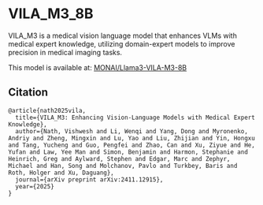 # VILA_M3_8B

VILA_M3 is a medical vision language model that enhances VLMs with medical expert knowledge, utilizing domain-expert models to improve precision in medical imaging tasks.

This model is available at: [MONAI/Llama3-VILA-M3-8B](https://huggingface.co/MONAI/Llama3-VILA-M3-8B)

## Citation

```
@article{nath2025vila,
  title={VILA_M3: Enhancing Vision-Language Models with Medical Expert Knowledge},
  author={Nath, Vishwesh and Li, Wenqi and Yang, Dong and Myronenko, Andriy and Zheng, Mingxin and Lu, Yao and Liu, Zhijian and Yin, Hongxu and Tang, Yucheng and Guo, Pengfei and Zhao, Can and Xu, Ziyue and He, Yufan and Law, Yee Man and Simon, Benjamin and Harmon, Stephanie and Heinrich, Greg and Aylward, Stephen and Edgar, Marc and Zephyr, Michael and Han, Song and Molchanov, Pavlo and Turkbey, Baris and Roth, Holger and Xu, Daguang},
  journal={arXiv preprint arXiv:2411.12915},
  year={2025}
}
```
